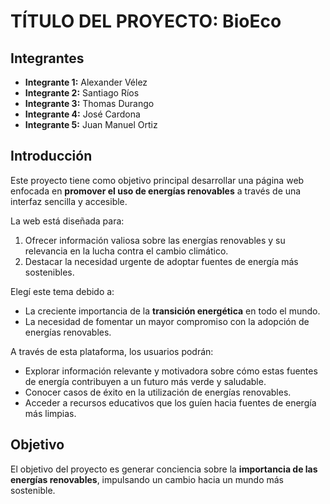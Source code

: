 # TÍTULO DEL PROYECTO: BioEco

## Integrantes
- **Integrante 1:** Alexander Vélez  
- **Integrante 2:** Santiago Ríos  
- **Integrante 3:** Thomas Durango  
- **Integrante 4:** José Cardona  
- **Integrante 5:** Juan Manuel Ortiz  

## Introducción
Este proyecto tiene como objetivo principal desarrollar una página web enfocada en **promover el uso de energías renovables** a través de una interfaz sencilla y accesible. 

La web está diseñada para:
1. Ofrecer información valiosa sobre las energías renovables y su relevancia en la lucha contra el cambio climático.
2. Destacar la necesidad urgente de adoptar fuentes de energía más sostenibles.

Elegí este tema debido a:
- La creciente importancia de la **transición energética** en todo el mundo.
- La necesidad de fomentar un mayor compromiso con la adopción de energías renovables.

A través de esta plataforma, los usuarios podrán:
- Explorar información relevante y motivadora sobre cómo estas fuentes de energía contribuyen a un futuro más verde y saludable.
- Conocer casos de éxito en la utilización de energías renovables.
- Acceder a recursos educativos que los guíen hacia fuentes de energía más limpias.

## Objetivo
El objetivo del proyecto es generar conciencia sobre la **importancia de las energías renovables**, impulsando un cambio hacia un mundo más sostenible.
